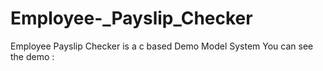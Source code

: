 # Employee-_Payslip_Checker
Employee Payslip Checker is a c based Demo Model System
You can see the demo :
<script src="//onlinegdb.com/embed/js/su0vqXlQt?theme=dark"></script>
